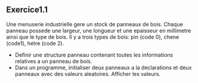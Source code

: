 ## Exercice1.1

Une menuserie industrielle gere un stock de panneaux de bois. Chaque panneau possede une largeur, une longueur et une epaisseur en millimetre ainsi que le type de bois. Il y a trois types de bois: pin (code 0), chene (code1), hetre (code 2).
- Definir une structure panneau contenant toutes les informations relatives a un panneau de bois.
- Dans un programme, initialiser deux panneaux a la declarations et deux panneaux avec des valeurs aleatoires. Afficher les valeurs.